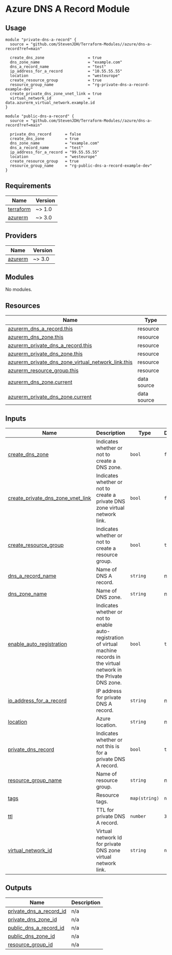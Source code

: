 # Azure DNS A Record Module

## Usage

```hcl
module "private-dns-a-record" {
  source = "github.com/StevenJDH/Terraform-Modules//azure/dns-a-record?ref=main"

  create_dns_zone                   = true
  dns_zone_name                     = "example.com"
  dns_a_record_name                 = "test"
  ip_address_for_a_record           = "10.55.55.55"
  location                          = "westeurope"
  create_resource_group             = true
  resource_group_name               = "rg-private-dns-a-record-example-dev"
  create_private_dns_zone_vnet_link = true
  virtual_network_id                = data.azurerm_virtual_network.example.id            
}

module "public-dns-a-record" {
  source = "github.com/StevenJDH/Terraform-Modules//azure/dns-a-record?ref=main"

  private_dns_record      = false
  create_dns_zone         = true
  dns_zone_name           = "example.com"
  dns_a_record_name       = "test"
  ip_address_for_a_record = "99.55.55.55"
  location                = "westeurope"
  create_resource_group   = true
  resource_group_name     = "rg-public-dns-a-record-example-dev"
}
```

<!-- BEGIN_TF_DOCS -->
## Requirements

| Name | Version |
|------|---------|
| <a name="requirement_terraform"></a> [terraform](#requirement\_terraform) | ~> 1.0 |
| <a name="requirement_azurerm"></a> [azurerm](#requirement\_azurerm) | ~> 3.0 |

## Providers

| Name | Version |
|------|---------|
| <a name="provider_azurerm"></a> [azurerm](#provider\_azurerm) | ~> 3.0 |

## Modules

No modules.

## Resources

| Name | Type |
|------|------|
| [azurerm_dns_a_record.this](https://registry.terraform.io/providers/hashicorp/azurerm/latest/docs/resources/dns_a_record) | resource |
| [azurerm_dns_zone.this](https://registry.terraform.io/providers/hashicorp/azurerm/latest/docs/resources/dns_zone) | resource |
| [azurerm_private_dns_a_record.this](https://registry.terraform.io/providers/hashicorp/azurerm/latest/docs/resources/private_dns_a_record) | resource |
| [azurerm_private_dns_zone.this](https://registry.terraform.io/providers/hashicorp/azurerm/latest/docs/resources/private_dns_zone) | resource |
| [azurerm_private_dns_zone_virtual_network_link.this](https://registry.terraform.io/providers/hashicorp/azurerm/latest/docs/resources/private_dns_zone_virtual_network_link) | resource |
| [azurerm_resource_group.this](https://registry.terraform.io/providers/hashicorp/azurerm/latest/docs/resources/resource_group) | resource |
| [azurerm_dns_zone.current](https://registry.terraform.io/providers/hashicorp/azurerm/latest/docs/data-sources/dns_zone) | data source |
| [azurerm_private_dns_zone.current](https://registry.terraform.io/providers/hashicorp/azurerm/latest/docs/data-sources/private_dns_zone) | data source |

## Inputs

| Name | Description | Type | Default | Required |
|------|-------------|------|---------|:--------:|
| <a name="input_create_dns_zone"></a> [create\_dns\_zone](#input\_create\_dns\_zone) | Indicates whether or not to create a DNS zone. | `bool` | `false` | no |
| <a name="input_create_private_dns_zone_vnet_link"></a> [create\_private\_dns\_zone\_vnet\_link](#input\_create\_private\_dns\_zone\_vnet\_link) | Indicates whether or not to create a private DNS zone virtual network link. | `bool` | `false` | no |
| <a name="input_create_resource_group"></a> [create\_resource\_group](#input\_create\_resource\_group) | Indicates whether or not to create a resource group. | `bool` | `true` | no |
| <a name="input_dns_a_record_name"></a> [dns\_a\_record\_name](#input\_dns\_a\_record\_name) | Name of DNS A record. | `string` | n/a | yes |
| <a name="input_dns_zone_name"></a> [dns\_zone\_name](#input\_dns\_zone\_name) | Name of DNS zone. | `string` | n/a | yes |
| <a name="input_enable_auto_registration"></a> [enable\_auto\_registration](#input\_enable\_auto\_registration) | Indicates whether or not to enable auto-registration of virtual machine records in the virtual network in the Private DNS zone. | `bool` | `true` | no |
| <a name="input_ip_address_for_a_record"></a> [ip\_address\_for\_a\_record](#input\_ip\_address\_for\_a\_record) | IP address for private DNS A record. | `string` | n/a | yes |
| <a name="input_location"></a> [location](#input\_location) | Azure location. | `string` | n/a | yes |
| <a name="input_private_dns_record"></a> [private\_dns\_record](#input\_private\_dns\_record) | Indicates whether or not this is for a private DNS A record. | `bool` | `true` | no |
| <a name="input_resource_group_name"></a> [resource\_group\_name](#input\_resource\_group\_name) | Name of resource group. | `string` | n/a | yes |
| <a name="input_tags"></a> [tags](#input\_tags) | Resource tags. | `map(string)` | `null` | no |
| <a name="input_ttl"></a> [ttl](#input\_ttl) | TTL for private DNS A record. | `number` | `3600` | no |
| <a name="input_virtual_network_id"></a> [virtual\_network\_id](#input\_virtual\_network\_id) | Virtual network Id for private DNS zone virtual network link. | `string` | `null` | no |

## Outputs

| Name | Description |
|------|-------------|
| <a name="output_private_dns_a_record_id"></a> [private\_dns\_a\_record\_id](#output\_private\_dns\_a\_record\_id) | n/a |
| <a name="output_private_dns_zone_id"></a> [private\_dns\_zone\_id](#output\_private\_dns\_zone\_id) | n/a |
| <a name="output_public_dns_a_record_id"></a> [public\_dns\_a\_record\_id](#output\_public\_dns\_a\_record\_id) | n/a |
| <a name="output_public_dns_zone_id"></a> [public\_dns\_zone\_id](#output\_public\_dns\_zone\_id) | n/a |
| <a name="output_resource_group_id"></a> [resource\_group\_id](#output\_resource\_group\_id) | n/a |
<!-- END_TF_DOCS -->